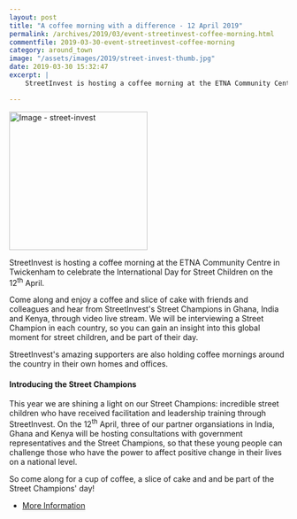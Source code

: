 ```yaml
---
layout: post
title: "A coffee morning with a difference - 12 April 2019"
permalink: /archives/2019/03/event-streetinvest-coffee-morning.html
commentfile: 2019-03-30-event-streetinvest-coffee-morning
category: around_town
image: "/assets/images/2019/street-invest-thumb.jpg"
date: 2019-03-30 15:32:47
excerpt: |
    StreetInvest is hosting a coffee morning at the ETNA Community Centre in Twickenham to celebrate the International Day for Street Children on the 12th April.

---
```

<a href="/assets/images/2019/street-invest.jpg" title="Click for a larger image"><img src="/assets/images/2019/street-invest-thumb.jpg" width="250" alt="Image - street-invest"  class="photo right"/></a>

StreetInvest is hosting a coffee morning at the ETNA Community Centre in Twickenham to celebrate the International Day for Street Children on the 12<sup>th</sup> April.

Come along and enjoy a coffee and slice of cake with friends and colleagues and hear from StreetInvest's Street Champions in Ghana, India and Kenya, through video live stream. We will be interviewing a Street Champion in each country, so you can gain an insight into this global moment for street children, and be part of their day.

StreetInvest's amazing supporters are also holding coffee mornings around the country in their own homes and offices.

#### Introducing the Street Champions

This year we are shining a light on our Street Champions: incredible street children who have received facilitation and leadership training through StreetInvest. On the 12<sup>th</sup> April, three of our partner organsiations in India, Ghana and Kenya will be hosting consultations with government representatives and the Street Champions, so that these young people can challenge those who have the power to affect positive change in their lives on a national level.

So come along for a cup of coffee, a slice of cake and and be part of the Street Champions' day!

- [More Information](https://www.streetinvest.org/events/street-champion-coffee-mornings)
